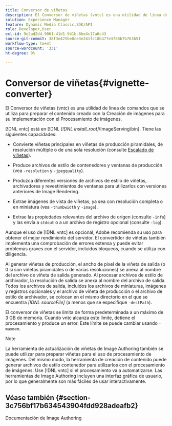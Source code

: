 ```yaml
---
title: Conversor de viñetas
description: El Conversor de viñetas (vntc) es una utilidad de línea de comandos que se utiliza para preparar el contenido creado con la Creación de imágenes para su implementación con el Procesamiento de imágenes.
solution: Experience Manager
feature: Dynamic Media Classic,SDK/API
role: Developer,User
exl-id: 9e2ad2d4-9061-41d1-941b-8be4c17a6c43
source-git-commit: 38f3e425be0ce3e241fc18b477e3f68b7b763b51
workflow-type: tm+mt
source-wordcount: '331'
ht-degree: 0%

---
```


# Conversor de viñetas{#vignette-converter}

El Conversor de viñetas (vntc) es una utilidad de línea de comandos que se utiliza para preparar el contenido creado con la Creación de imágenes para su implementación con el Procesamiento de imágenes.

[!DNL vntc] está en [!DNL *[!DNL install_root]*\ImageServing\bin]. Tiene las siguientes capacidades:

* Convierte viñetas principales en viñetas de producción piramidales, de resolución múltiple o de una sola resolución (consulte [Escalado de viñetas](../../../../ir-api/vntc/utilities/c-ir-vignette-converter-vntc/c-ir-vignette-scaling.md#concept-e373a29c2f954df98d704c7723804585)).
* Produce archivos de estilo de contenedores y ventanas de producción (vea `-resolution` y `-jpegquality`).

* Produzca diferentes versiones de archivos de estilo de viñetas, archivadores y revestimientos de ventanas para utilizarlos con versiones anteriores de Image Rendering.
* Extrae imágenes de vista de viñetas, ya sea con resolución completa o en miniatura (vea `-thumbwidth` y `-image`).
* Extrae las propiedades relevantes del archivo de origen (consulte `-info`) y las envía a `stdout` o a un archivo de registro opcional (consulte `-log`).

Aunque el uso de [!DNL vntc] es opcional, Adobe recomienda su uso para obtener el mejor rendimiento del servidor. El convertidor de viñetas también implementa una comprobación de errores extensa y puede evitar problemas graves con el servidor, incluidos bloqueos, cuando se utiliza con diligencia.

Al generar viñetas de producción, el ancho de píxel de la viñeta de salida (o 0 si son viñetas piramidales o de varias resoluciones) se anexa al nombre del archivo de viñeta de salida generado. Al procesar archivos de estilo de archivador, la resolución de salida se anexa al nombre del archivo de salida. Todos los archivos de salida, incluidos los archivos de miniaturas, imágenes y registros opcionales y el archivo de viñeta de producción o el archivo de estilo de archivador, se colocan en el mismo directorio en el que se encuentra *[!DNL sourceFile]* (a menos que se especifique `-destPath`).

El conversor de viñetas se limita de forma predeterminada a un máximo de 3 GB de memoria. Cuando vntc alcanza este límite, detiene el procesamiento y produce un error. Este límite se puede cambiar usando `-maxmem`.

>[!NOTE]
>
>La herramienta de actualización de viñetas de Image Authoring también se puede utilizar para preparar viñetas para el uso de procesamiento de imágenes. Del mismo modo, la herramienta de creación de contenido puede generar archivos de estilo contenedor para utilizarlos con el procesamiento de imágenes. Use [!DNL vntc] si el procesamiento va a automatizarse. Las herramientas de Image Authoring incluyen una interfaz gráfica de usuario, por lo que generalmente son más fáciles de usar interactivamente.

## Véase también {#section-3c756bf17b634543904fdd928adeafb2}

Documentación de Image Authoring
